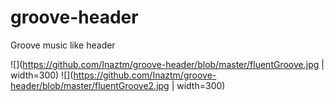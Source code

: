 # groove-header
Groove music like header

![](https://github.com/Inaztm/groove-header/blob/master/fluentGroove.jpg | width=300)
![](https://github.com/Inaztm/groove-header/blob/master/fluentGroove2.jpg | width=300)
